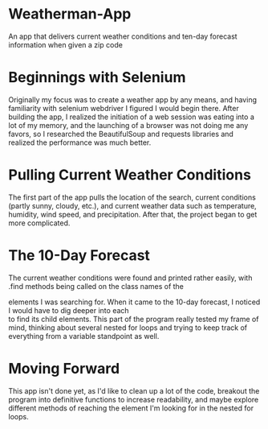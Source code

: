 # Weatherman-App
An app that delivers current weather conditions and ten-day forecast information when given a zip code

# Beginnings with Selenium
Originally my focus was to create a weather app by any means, and having familiarity with selenium webdriver I figured I would begin there. After building the app, I realized the initiation of a web session was eating into a lot of my memory, and the launching of a browser was not doing me any favors, so I researched the BeautifulSoup and requests libraries and realized the performance was much better.

# Pulling Current Weather Conditions
The first part of the app pulls the location of the search, current conditions (partly sunny, cloudy, etc.), and current weather data such as temperature, humidity, wind speed, and precipitation. After that, the project began to get more complicated.

# The 10-Day Forecast
The current weather conditions were found and printed rather easily, with .find methods being called on the class names of the <div> elements I was searching for. When it came to the 10-day forecast, I noticed I would have to dig deeper into each <div> to find its child elements. This part of the program really tested my frame of mind, thinking about several nested for loops and trying to keep track of everything from a variable standpoint as well. 
  
# Moving Forward
This app isn't done yet, as I'd like to clean up a lot of the code, breakout the program into definitive functions to increase readability, and maybe explore different methods of reaching the element I'm looking for in the nested for loops. 
